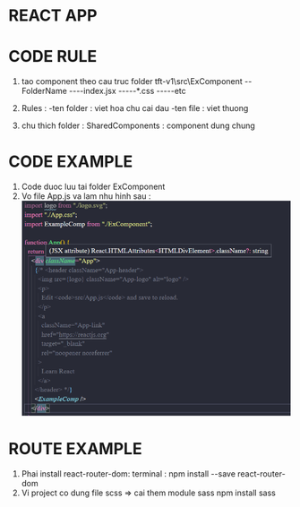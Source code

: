 # REACT APP

# CODE RULE

1. tao component theo cau truc folder tft-v1\src\ExComponent
   --FolderName
   ----index.jsx
   -----\*.css
   -----etc

2. Rules :
   -ten folder : viet hoa chu cai dau
   -ten file : viet thuong

3. chu thich folder :
   SharedComponents : component dung chung

# CODE EXAMPLE

1. Code duoc luu tai folder ExComponent
2. Vo file App.js va lam nhu hinh sau :
   ![alt text](img_based.png)

# ROUTE EXAMPLE

1. Phai install react-router-dom:
   terminal : npm install --save react-router-dom
2. Vi project co dung file scss => cai them module sass
   npm install sass